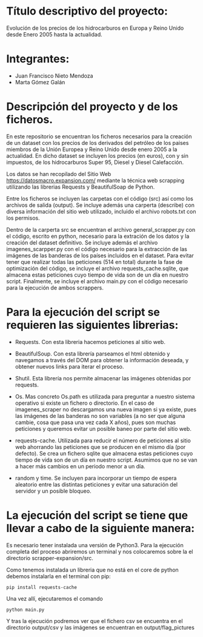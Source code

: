 # Título descriptivo del proyecto:
Evolución de los precios de los hidrocarburos en Europa y Reino Unido desde Enero 2005 hasta la actualidad.

# Integrantes:
  * Juan Francisco Nieto Mendoza
  * Marta Gómez Galán

# Descripción del proyecto y de los ficheros.

En este repositorio se encuentran los ficheros necesarios para la creación de un dataset con los precios de los derivados del petróleo de los paises miembros de la Unión Europea y Reino Unido desde enero 2005 a la actualidad. En dicho dataset se incluyen los precios (en euros), con y sin impuestos, de los hidrocarburos Super 95, Diesel y Diesel Calefacción. 

Los datos se han recopilado del Sitio Web https://datosmacro.expansion.com/ mediante la técnica web scrapping utilizando las librerias Requests y BeautifulSoap de Python.

Entre los ficheros se incluyen las carpetas con el código (src) así como los archivos de salida (output). Se incluye además una carperta (describe) con diversa información del sitio web utilizado, incluido el archivo robots.txt con los permisos. 

Dentro de la carperta src se encuentran el archivo general_scrapper.py con el código, escrito en python, necesario para la extración de los datos y la creación del dataset definitivo. Se incluye además el archivo imagenes_scarpper.py con el código necesario para la extracción de las imágenes de las banderas de los países incluidos en el dataset. Para evitar tener que realizar todas las peticiones (514 en total) durante la fase de optimización del código, se incluye el archivo requests_cache.sqlite, que almacena estas peticiones cuyo tiempo de vida son de un día en nuestro script. Finalmente, se incluye el archivo main.py con el código necesario para la ejecución de ambos scrappers. 

# Para la ejecución del script se requieren las siguientes librerias:

  * Requests. Con esta libreria hacemos peticiones al sitio web. 

  * BeautifulSoup. Con esta librería parseamos el html obtenido y navegamos a través del DOM para obtener la información deseada, y obtener nuevos links para iterar el proceso. 

  * Shutil. Esta librería nos permite almacenar las imágenes obtenidas por requests. 

  * Os. Mas concreto Os.path es utilizada para preguntar a nuestro sistema operativo si existe un fichero o directorio. En el caso de imagenes_scraper no descargamos una nueva imagen si ya existe, pues las imágenes de las banderas no son variables (a no ser que alguna cambie, cosa que pasa una vez cada X años), pues son muchas peticiones y queremos evitar un posible baneo por parte del sitio web.
  
  * requests-cache. Utilizada para reducir el número de peticiones al sitio web ahorrando las peticiones que se producen en el mismo día (por defecto). Se crea un fichero sqlite que almacena estas peticiones cuyo tiempo de vida son de un día en nuestro script. Asumimos que no se van a hacer más cambios en un periodo menor a un día.
 
  * random y time. Se incluyen para incorporar un tiempo de espera aleatorio entre las distintas peticiones y evitar una saturación del servidor y un posible bloqueo.


# La ejecución del script se tiene que llevar a cabo de la siguiente manera:

 Es necesario tener instalada una versión de Python3. Para la ejecución completa del proceso abriremos un terminal y nos colocaremos sobre la el directorio scrapper-expansion/src. 
 
 Como tenemos instalada un libreria que no está en el core de python debemos instalarla en el terminal con pip:

```pip install requests-cache```

Una vez allí, ejecutaremos el comando 

```python main.py```

Y tras la ejecución podremos ver que el fichero csv se encuentra en el directorio output/csv y las imágenes se encuentran en output/flag_pictures
